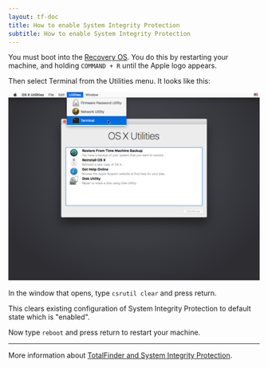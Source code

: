 ```yaml
---
layout: tf-doc
title: How to enable System Integrity Protection
subtitle: How to enable System Integrity Protection
---
```


You must boot into the [Recovery OS](https://support.apple.com/en-us/HT201314). You do this by restarting your machine, and holding `COMMAND + R` until the Apple logo appears.

Then select Terminal from the Utilities menu. It looks like this:

<img src="/shared/img/recovery-utilities-terminal.png">

In the window that opens, type `csrutil clear` and press return. 

This clears existing configuration of System Integrity Protection to default state which is "enabled".

Now type `reboot` and press return to restart your machine.

---

More information about [TotalFinder and System Integrity Protection](/system-integrity-protection).